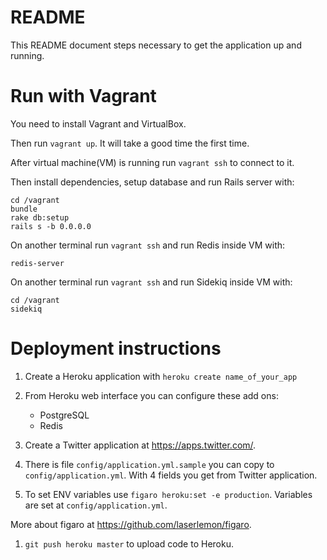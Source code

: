 README
======

This README document steps necessary to get the application up and running.

# Run with Vagrant

You need to install Vagrant and VirtualBox.

Then run `vagrant up`. It will take a good time the first time.

After virtual machine(VM) is running run `vagrant ssh` to connect to it.

Then install dependencies, setup database and run Rails server with:

```shell
cd /vagrant
bundle
rake db:setup
rails s -b 0.0.0.0
```

On another terminal run `vagrant ssh` and run Redis inside VM with:

```shell
redis-server
```

On another terminal run `vagrant ssh` and run Sidekiq inside VM with:

```shell
cd /vagrant
sidekiq
```

# Deployment instructions

1. Create a Heroku application with `heroku create name_of_your_app`

1. From Heroku web interface you can configure these add ons:

    - PostgreSQL
    - Redis

1. Create a Twitter application at https://apps.twitter.com/.

1. There is file `config/application.yml.sample` you can copy to
`config/application.yml`. With 4 fields you get from Twitter application.

1. To set ENV variables use `figaro heroku:set -e production`. Variables are
set at `config/application.yml`.

  More about figaro at https://github.com/laserlemon/figaro.

1. `git push heroku master` to upload code to Heroku.
